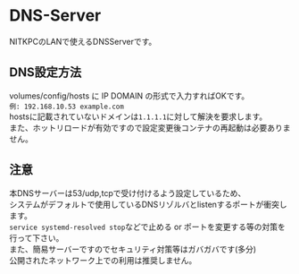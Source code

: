 # DNS-Server
NITKPCのLANで使えるDNSServerです。

## DNS設定方法
volumes/config/hosts に IP DOMAIN の形式で入力すればOKです。  
```例: 192.168.10.53 example.com```  
hostsに記載されていないドメインは```1.1.1.1```に対して解決を要求します。  
また、ホットリロードが有効ですので設定変更後コンテナの再起動は必要ありません。  

## 注意
本DNSサーバーは53/udp,tcpで受け付けるよう設定しているため、  
システムがデフォルトで使用しているDNSリゾルバとlistenするポートが衝突します。  
```service systemd-resolved stop```などで止める or ポートを変更する等の対策を行って下さい。  
また、簡易サーバーですのでセキュリティ対策等はガバガバです(多分)  
公開されたネットワーク上での利用は推奨しません。


